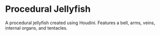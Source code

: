 # Procedural Jellyfish

A procedural jellyfish created using Houdini. Features a bell, arms, veins, internal organs, and tentacles.

